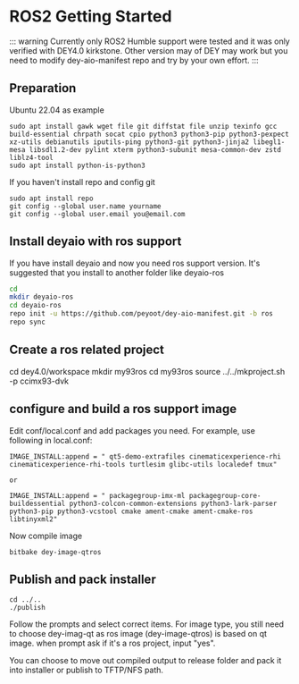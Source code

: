 # ROS2 Getting Started

::: warning
Currently only ROS2 Humble support were tested and it was only verified with DEY4.0  kirkstone. Other version may of DEY may work but you need to modify dey-aio-manifest repo and try by your own effort.
:::
## Preparation  
Ubuntu 22.04 as example
```
sudo apt install gawk wget file git diffstat file unzip texinfo gcc build-essential chrpath socat cpio python3 python3-pip python3-pexpect xz-utils debianutils iputils-ping python3-git python3-jinja2 libegl1-mesa libsdl1.2-dev pylint xterm python3-subunit mesa-common-dev zstd liblz4-tool
sudo apt install python-is-python3
```
If you haven't install repo and config git 
```
sudo apt install repo
git config --global user.name yourname
git config --global user.email you@email.com
```

## Install deyaio with ros support
If you have install deyaio and now you need ros support version. It's suggested that you install to another folder like deyaio-ros
```bash
cd
mkdir deyaio-ros
cd deyaio-ros
repo init -u https://github.com/peyoot/dey-aio-manifest.git -b ros
repo sync
```

## Create a ros related project
cd dey4.0/workspace
mkdir my93ros
cd my93ros
source ../../mkproject.sh -p ccimx93-dvk

## configure and build a ros support image
Edit conf/local.conf and add packages you need. For example, use following in local.conf:
```
IMAGE_INSTALL:append = " qt5-demo-extrafiles cinematicexperience-rhi cinematicexperience-rhi-tools turtlesim glibc-utils localedef tmux"

or

IMAGE_INSTALL:append = " packagegroup-imx-ml packagegroup-core-buildessential python3-colcon-common-extensions python3-lark-parser python3-pip python3-vcstool cmake ament-cmake ament-cmake-ros libtinyxml2"
```
Now compile image
```
bitbake dey-image-qtros
```

## Publish and pack installer
```
cd ../..
./publish
```
Follow the prompts and select correct items. For image type, you still need to choose dey-imag-qt as ros image (dey-image-qtros) is based on qt image.
when prompt ask if it's a ros project, input "yes".

You can choose to move out compiled output to release folder and pack it into installer or publish to TFTP/NFS path.

